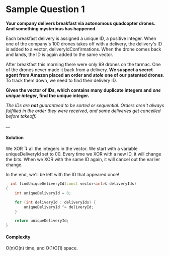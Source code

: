 # Sample Question 1

**Your company delivers breakfast via autonomous quadcopter drones. And something mysterious has happened.**

Each breakfast delivery is assigned a unique ID, a positive integer. When one of the company's 100 drones takes off with a delivery, the delivery's ID is added to a vector, deliveryIdConfirmations. When the drone comes back and lands, the ID is again added to the same vector.

After breakfast this morning there were only 99 drones on the tarmac. One of the drones never made it back from a delivery. **We suspect a secret agent from Amazon placed an order and** _**stole**_ **one of our patented drones**. To track them down, we need to find their delivery ID.

**Given the vector of IDs, which contains many duplicate integers and** _**one unique integer**_**, find the unique integer.**

_The IDs are **not** guaranteed to be sorted or sequential. Orders aren't always fulfilled in the order they were received, and some deliveries get cancelled before takeoff._

\_\_

#### Solution

We XOR ↴ all the integers in the vector. We start with a variable uniqueDeliveryId set to 00. Every time we XOR with a new ID, it will change the bits. When we XOR with the same ID again, it will cancel out the earlier change.

In the end, we'll be left with the ID that appeared once!

```cpp
  int findUniqueDeliveryId(const vector<int>& deliveryIds)
{
    int uniqueDeliveryId = 0;

    for (int deliveryId : deliveryIds) {
        uniqueDeliveryId ^= deliveryId;
    }

    return uniqueDeliveryId;
}
```

#### Complexity

O\(n\)O\(n\) time, and O\(1\)O\(1\) space.

